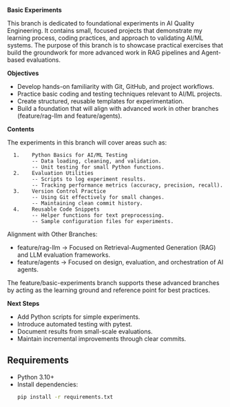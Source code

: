**Basic Experiments**

This branch is dedicated to foundational experiments in AI Quality Engineering. It contains small, focused projects that demonstrate my learning process, coding practices, and approach to validating AI/ML systems. The purpose of this branch is to showcase practical exercises that build the groundwork for more advanced work in RAG pipelines and Agent-based evaluations.
  
**Objectives**

  - Develop hands-on familiarity with Git, GitHub, and project workflows.
  - Practice basic coding and testing techniques relevant to AI/ML projects.
  - Create structured, reusable templates for experimentation.
  - Build a foundation that will align with advanced work in other branches (feature/rag-llm and feature/agents).

**Contents**

  The experiments in this branch will cover areas such as: 
  
      1.	Python Basics for AI/ML Testing
            -- Data loading, cleaning, and validation.
            -- Unit testing for small Python functions.
      2.	Evaluation Utilities
            -- Scripts to log experiment results.
            -- Tracking performance metrics (accuracy, precision, recall).
      3.	Version Control Practice
            -- Using Git effectively for small changes.
            -- Maintaining clean commit history.
      4.	Reusable Code Snippets
            -- Helper functions for text preprocessing.
            -- Sample configuration files for experiments.
      
Alignment with Other Branches:
  - feature/rag-llm → Focused on Retrieval-Augmented Generation (RAG) and LLM evaluation frameworks.
  - feature/agents → Focused on design, evaluation, and orchestration of AI agents.
    
The feature/basic-experiments branch supports these advanced branches by acting as the learning ground and reference point for best practices.

**Next Steps**

  - Add Python scripts for simple experiments.
  - Introduce automated testing with pytest.
  - Document results from small-scale evaluations.
  - Maintain incremental improvements through clear commits.


## Requirements
  - Python 3.10+
  - Install dependencies:
    ```bash
    pip install -r requirements.txt
